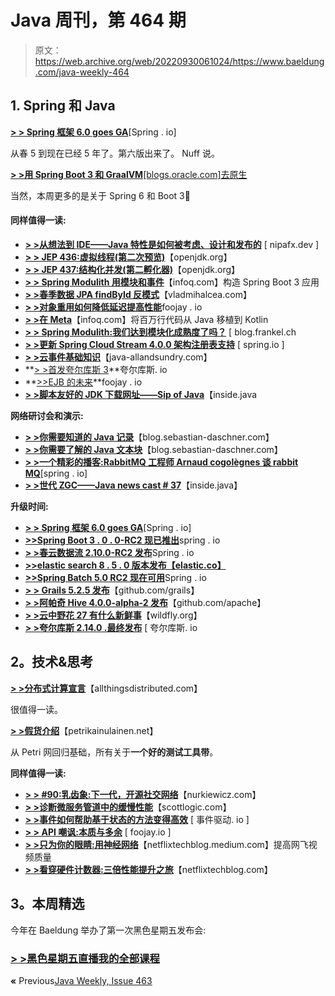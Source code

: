 # Java 周刊，第 464 期

> 原文：<https://web.archive.org/web/20220930061024/https://www.baeldung.com/java-weekly-464>

## 1. **Spring 和 Java**

[**> > Spring 框架 6.0 goes GA**](https://web.archive.org/web/20221119132404/https://spring.io/blog/2022/11/16/spring-framework-6-0-goes-ga)[Spring . io]

从春 5 到现在已经 5 年了。第六版出来了。 Nuff 说。

[**> >用 Spring Boot 3 和 GraalVM**[blogs.oracle.com]去原生](https://web.archive.org/web/20221119132404/https://blogs.oracle.com/java/post/go-native-with-spring-boot-3-and-graalvm)

当然，本周更多的是关于 Spring 6 和 Boot 3🙂

#### **同样值得一读:**

*   **[> >从想法到 IDE——Java 特性是如何被考虑、设计和发布的](https://web.archive.org/web/20221119132404/https://nipafx.dev/talk-openjdk-features/)** [ nipafx.dev ]
*   [**> > JEP 436:虚拟线程(第二次预览)**](https://web.archive.org/web/20221119132404/https://openjdk.org/jeps/436)【openjdk.org】
*   [**> > JEP 437:结构化并发(第二孵化器)**](https://web.archive.org/web/20221119132404/https://openjdk.org/jeps/437)【openjdk.org】
*   [**> > Spring Modulith 用模块和事件**](https://web.archive.org/web/20221119132404/https://www.infoq.com/news/2022/11/spring-modulith-launch/)【infoq.com】构造 Spring Boot 3 应用
*   [**> >春季数据 JPA findById 反模式**](https://web.archive.org/web/20221119132404/https://vladmihalcea.com/spring-data-jpa-findbyid/)【vladmihalcea.com】
*   [**> >对象重用如何降低延迟提高性能**](https://web.archive.org/web/20221119132404/https://foojay.io/today/how-object-reuse-can-reduce-latency-and-improve-performance/)foojay . io
*   [**> >在 Meta**](https://web.archive.org/web/20221119132404/https://www.infoq.com/news/2022/11/meta-port-java-kotlin/)【infoq.com】将百万行代码从 Java 移植到 Kotlin
*   [**> > Spring Modulith:我们达到模块化成熟度了吗？**](https://web.archive.org/web/20221119132404/https://blog.frankel.ch/spring-modulith-modularity-maturity/) [ blog.frankel.ch
*   [**> >更新 Spring Cloud Stream 4.0.0 架构注册表支持**](https://web.archive.org/web/20221119132404/https://spring.io/blog/2022/11/10/updates-on-spring-cloud-stream-4-0-0-schema-registry-support) [ spring.io ]
*   [**> >云事件基础知识**](https://web.archive.org/web/20221119132404/http://www.java-allandsundry.com/2022/11/cloudevent-basics.html)【java-allandsundry.com】
*   **[> >首发夸尔库斯 3](https://web.archive.org/web/20221119132404/https://quarkus.io/blog/road-to-quarkus-3/)**夸尔库斯. io
*   **[>>EJB 的未来](https://web.archive.org/web/20221119132404/https://foojay.io/today/the-future-of-ejb/)**foojay . io
*   **[> >脚本友好的 JDK 下载网址——Sip of Java](https://web.archive.org/web/20221119132404/https://inside.java/2022/11/14/sip072/)**【inside.java

**网络研讨会和演示:**

*   [**> >你需要知道的 Java 记录**](https://web.archive.org/web/20221119132404/https://blog.sebastian-daschner.com/entries/java-records)【blog.sebastian-daschner.com】
*   [**> >你需要了解的 Java 文本块**](https://web.archive.org/web/20221119132404/https://blog.sebastian-daschner.com/entries/java-text-blocks)【blog.sebastian-daschner.com】
*   [**> >一个精彩的播客:RabbitMQ 工程师 Arnaud cogolègnes 谈 rabbit MQ**](https://web.archive.org/web/20221119132404/https://spring.io/blog/2022/11/09/a-bootiful-podcast-rabbitmq-engineer-arnaud-cogolu-gnes-on-the-new-and-novel-in-rabbitmq)[spring . io]
*   [**> >世代 ZGC——Java news cast # 37**](https://web.archive.org/web/20221119132404/https://inside.java/2022/11/17/insidejava-newscast-037/)【inside.java】

**升级时间:**

*   [**> > Spring 框架 6.0 goes GA**](https://web.archive.org/web/20221119132404/https://spring.io/blog/2022/11/16/spring-framework-6-0-goes-ga)[Spring . io]
*   [**>>Spring Boot 3 . 0 . 0-RC2 现已推出**](https://web.archive.org/web/20221119132404/https://spring.io/blog/2022/11/10/spring-boot-3-0-0-rc2-available-now)spring . io
*   [**> >春云数据流 2.10.0-RC2 发布**](https://web.archive.org/web/20221119132404/https://spring.io/blog/2022/11/15/spring-cloud-dataflow-2-10-0-rc2-released)Spring . io
*   [**>>elastic search 8 . 5 . 0 版本发布【elastic.co】**](https://web.archive.org/web/20221119132404/https://www.elastic.co/guide/en/elasticsearch/reference/current/release-notes-8.5.0.html)
*   [**>>Spring Batch 5.0 RC2 现在可用**](https://web.archive.org/web/20221119132404/https://spring.io/blog/2022/11/09/spring-batch-5-0-rc2-available-now)Spring . io
*   [**> > Grails 5.2.5 发布**](https://web.archive.org/web/20221119132404/https://github.com/grails/grails-core/releases/tag/v5.2.5)【github.com/grails】
*   [**> >阿帕奇 Hive 4.0.0-alpha-2 发布**](https://web.archive.org/web/20221119132404/https://github.com/apache/hive/releases/tag/rel%2Frelease-4.0.0-alpha-2)【github.com/apache】
*   **[> >云中野花 27 有什么新鲜事](https://web.archive.org/web/20221119132404/https://www.wildfly.org//news/2022/11/09/WildFly-s2i-wildfly-27-final/)**【wildfly.org】
*   **[> >夸尔库斯 2.14.0 .最终发布](https://web.archive.org/web/20221119132404/https://quarkus.io/blog/quarkus-2-14-0-final-released/)** [ 夸尔库斯. io

## **2。技术&思考**

[**> >分布式计算宣言**](https://web.archive.org/web/20221119132404/https://www.allthingsdistributed.com/2022/11/amazon-1998-distributed-computing-manifesto.html)【allthingsdistributed.com】

很值得一读。

[**> >假货介绍**](https://web.archive.org/web/20221119132404/https://www.petrikainulainen.net/programming/testing/introduction-to-fakes/)【petrikainulainen.net】

从 Petri 网回归基础，所有关于**一个好的测试工具带**。

**同样值得一读:**

*   [**> > #90:乳齿象:下一代，开源社交网络**](https://web.archive.org/web/20221119132404/https://nurkiewicz.com/90)【nurkiewicz.com】
*   [**> >诊断微服务管道中的缓慢性能**](https://web.archive.org/web/20221119132404/https://blog.scottlogic.com/2022/11/15/diagnosing-slow-performance-in-a-microservice-pipeline.html)【scottlogic.com】
*   [**> >事件如何帮助基于状态的方法变得高效**](https://web.archive.org/web/20221119132404/https://event-driven.io/en/how_events_can_help_on_making_state_based_approach_efficient/) [ 事件驱动. io ]
*   [**> > API 嘲讽:本质与多余**](https://web.archive.org/web/20221119132404/https://foojay.io/today/api-mocking-essential-and-redundant/) [ foojay.io ]
*   [**> >只为你的眼睛:用神经网络**](https://web.archive.org/web/20221119132404/https://netflixtechblog.medium.com/for-your-eyes-only-improving-netflix-video-quality-with-neural-networks-5b8d032da09c)【netflixtechblog.medium.com】提高网飞视频质量
*   [**> >看穿硬件计数器:三倍性能提升之旅**](https://web.archive.org/web/20221119132404/https://netflixtechblog.com/seeing-through-hardware-counters-a-journey-to-threefold-performance-increase-2721924a2822)【netflixtechblog.com】

## **3。本周精选**

今年在 Baeldung 举办了第一次黑色星期五发布会:

### [**> >黑色星期五直播我的全部课程**](/web/20221119132404/https://www.baeldung.com/black-friday-jw)

**«** Previous[Java Weekly, Issue 463](/web/20221119132404/https://www.baeldung.com/java-weekly-463)